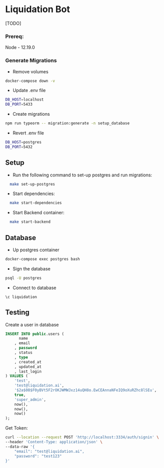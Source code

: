 # Liquidation Bot

[TODO]

### Prereq:
Node - 12.19.0

### Generate Migrations

- Remove volumes
```bash
docker-compose down -v
```

- Update .env file
```bash
DB_HOST=localhost
DB_PORT=5433
```

- Create migrations
```bash
npm run typeorm -- migration:generate -n setup_database
```

- Revert .env file
```bash
DB_HOST=postgres
DB_PORT=5432
```

## Setup

- Run the following command to set-up postgres and run migrations:

```sh
  make set-up-postgres
```

- Start dependencies:

```sh
  make start-dependencies
```

- Start Backend container:

```sh
  make start-backend
```

## Database

- Up postgres container
```bash
docker-compose exec postgres bash
```

- Sign the database
```bash
psql -U postgres
```

- Connect to database
```
\c liquidation
```

## Testing

Create a user in database

```sql
INSERT INTO public.users (
      name
    , email
    , password
    , status
    , type
    , created_at
    , updated_at
    , last_login
) VALUES (
    'test',
    'test@liquidation.ai',
    '$2a$08$F0yBVt5F2rOKJWMWJxz14uQH8o.EwCEAnnaNFeIQ9oXuRZhc8lSEu',
    true,
    'super_admin',
    now(),
    now(),
    now()
);
```

Get Token:

```bash
curl --location --request POST 'http://localhost:3334/auth/signin' \
--header 'Content-Type: application/json' \
--data-raw '{
    "email": "test@liquidation.ai",
    "password": "test123"
}'
```
